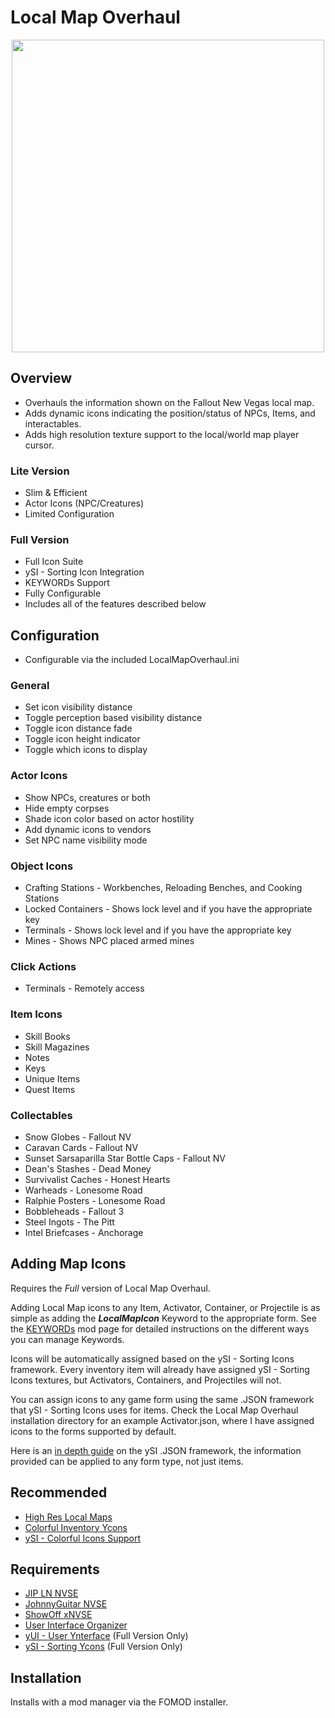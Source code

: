# Local Map Overhaul
<p align="center">
    <img height="500px" src="https://i.imgur.com/8kmb3nA.png">
</p>

## Overview
- Overhauls the information shown on the Fallout New Vegas local map.
- Adds dynamic icons indicating the position/status of NPCs, Items, and interactables.
- Adds high resolution texture support to the local/world map player cursor.

### Lite Version
- Slim & Efficient
- Actor Icons (NPC/Creatures)
- Limited Configuration

### Full Version
- Full Icon Suite
- ySI - Sorting Icon Integration
- KEYWORDs Support
- Fully Configurable
- Includes all of the features described below

## Configuration
- Configurable via the included LocalMapOverhaul.ini

### General
- Set icon visibility distance
- Toggle perception based visibility distance
- Toggle icon distance fade
- Toggle icon height indicator
- Toggle which icons to display

### Actor Icons
- Show NPCs, creatures or both
- Hide empty corpses
- Shade icon color based on actor hostility
- Add dynamic icons to vendors
- Set NPC name visibility mode

### Object Icons
- Crafting Stations - Workbenches, Reloading Benches, and Cooking Stations
- Locked Containers - Shows lock level and if you have the appropriate key
- Terminals - Shows lock level and if you have the appropriate key
- Mines - Shows NPC placed armed mines

### Click Actions
- Terminals - Remotely access

### Item Icons
- Skill Books
- Skill Magazines
- Notes
- Keys
- Unique Items
- Quest Items

### Collectables
- Snow Globes - Fallout NV
- Caravan Cards - Fallout NV
- Sunset Sarsaparilla Star Bottle Caps - Fallout NV
- Dean's Stashes - Dead Money
- Survivalist Caches - Honest Hearts
- Warheads - Lonesome Road
- Ralphie Posters - Lonesome Road
- Bobbleheads - Fallout 3
- Steel Ingots - The Pitt
- Intel Briefcases - Anchorage

## Adding Map Icons

Requires the *Full* version of Local Map Overhaul.

Adding Local Map icons to any Item, Activator, Container, or Projectile is as simple as adding the ***LocalMapIcon*** Keyword to the appropriate form. See the [KEYWORDs](https://www.nexusmods.com/newvegas/mods/83088) mod page for detailed instructions on the different ways you can manage Keywords.

Icons will be automatically assigned based on the ySI - Sorting Icons framework.
Every inventory item will already have assigned ySI - Sorting Icons textures, but Activators, Containers, and Projectiles will not. 

You can assign icons to any game form using the same .JSON framework that ySI - Sorting Icons uses for items. Check the Local Map Overhaul installation directory for an example Activator.json, where I have assigned icons to the forms supported by default. 

Here is an [in depth guide](https://www.nexusmods.com/newvegas/mods/76521) on the ySI .JSON framework, the information provided can be applied to any form type, not just items.

## Recommended
- [High Res Local Maps](https://www.nexusmods.com/newvegas/mods/77963)
- [Colorful Inventory Ycons](https://www.nexusmods.com/newvegas/mods/78674)
- [ySI - Colorful Icons Support](https://www.nexusmods.com/newvegas/mods/85075)

## Requirements
- [JIP LN NVSE](https://www.nexusmods.com/newvegas/mods/58277)
- [JohnnyGuitar NVSE](https://www.nexusmods.com/newvegas/mods/66927)
- [ShowOff xNVSE](https://www.nexusmods.com/newvegas/mods/72541)
- [User Interface Organizer](https://www.nexusmods.com/newvegas/mods/57174)
- [yUI - User Ynterface](https://www.nexusmods.com/newvegas/mods/74357) (Full Version Only)
- [ySI - Sorting Ycons](https://www.nexusmods.com/newvegas/mods/74358) (Full Version Only)

## Installation
Installs with a mod manager via the FOMOD installer.